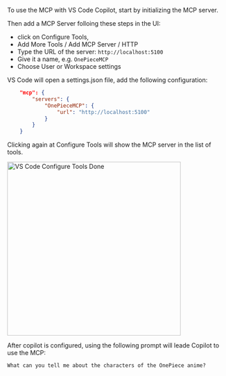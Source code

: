
To use the MCP with VS Code Copilot,
start by initializing the MCP server.

Then add a MCP Server folloing these steps in the UI:

- click on Configure Tools,
- Add More Tools / Add MCP Server / HTTP
- Type the URL of the server: `http://localhost:5100`
- Give it a name, e.g. `OnePieceMCP`
- Choose User or Workspace settings

VS Code will open a settings.json file, add the following configuration:

```json
    "mcp": {
        "servers": {
            "OnePieceMCP": {
                "url": "http://localhost:5100"
            }
        }
    }
```

Clicking again at Configure Tools will show the
MCP server in the list of tools.

<!-- markdownlint-disable-next-line MD033 -->
<img src="vs-code-configure-tools-done.jpg" alt="VS Code Configure Tools Done" width="400" />

After copilot is configured, using the following
prompt will leade Copilot to use the MCP:

```text
What can you tell me about the characters of the OnePiece anime?
```
